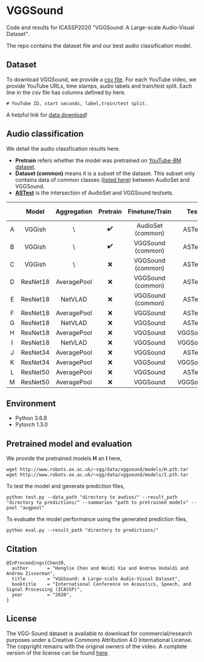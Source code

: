 # VGGSound

Code and results for ICASSP2020 "VGGSound: A Large-scale Audio-Visual Dataset".

The repo contains the dataset file and our best audio classification model. 

## Dataset

To download VGGSound, we provide a [csv file](./data/vggsound.csv). For each YouTube video, we provide YouTube URLs, time stamps, audio labels and train/test split. Each line in the csv file has columns defined by here.

```
# YouTube ID, start seconds, label,train/test split. 
```

A helpful link for [data download](https://github.com/speedyseal/audiosetdl)!

## Audio classification 

We detail the audio classfication results here. 

* **Pretrain** refers whether the model was pretrained on [YouTube-8M dataset](https://github.com/tensorflow/models/tree/master/research/audioset/vggish). 
* **Dataset (common)** means it is a subset of the dataset. This subset only contains data of common classes ([listed here](./data/Common.txt)) between AudioSet and VGGSound. 
* **[ASTest](./data/AStest.csv)** is the intersection of AudioSet and VGGSound testsets.

| 	  | Model    | Aggregation   | Pretrain           | Finetune/Train  | Test          | mAP   | AUC   | d-prime |
|:---:|:--------:|:-------------:| :-------------:    |:--------------: |:-------------:|:-----:|:-----:|:-------:| 
| A   | VGGish   | \             | :heavy_check_mark: |AudioSet (common)| ASTest        | 0.286 | 0.899 | 1.803   |
| B   | VGGish   | \             | :heavy_check_mark: |VGGSound (common)| ASTest        | 0.326 | 0.916 | 1.950   | 
| C   | VGGish   | \             | :x:                |VGGSound (common)| ASTest        | 0.301 | 0.910 | 1.900   |
| D   | ResNet18 | AveragePool   | :x:                |VGGSound (common)| ASTest        | 0.328 | 0.923 | 2.024   |
| E   | ResNet18 | NetVLAD       | :x:                |VGGSound (common)| ASTest        | 0.369 | 0.927 | 2.058   |
| F   | ResNet18 | AveragePool   | :x:                |VGGSound         | ASTest        | 0.404 | 0.944 | 2.253   |
| G   | ResNet18 | NetVLAD       | :x:                |VGGSound         | ASTest        | 0.434 | 0.950 | 2.327   |
| H   | ResNet18 | AveragePool   | :x:                |VGGSound         | VGGSound      | 0.516 | 0.968 | 2.627   |
| I   | ResNet18 | NetVLAD       | :x:                |VGGSound         | VGGSound      | 0.512 | 0.970 | 2.660   |
| J   | ResNet34 | AveragePool   | :x:                |VGGSound         | ASTest        | 0.409 | 0.947 | 2.292   |
| K   | ResNet34 | AveragePool   | :x:                |VGGSound         | VGGSound      | 0.529 | 0.972 | 2.703   |
| L   | ResNet50 | AveragePool   | :x:                |VGGSound         | ASTest        | 0.412 | 0.949 | 2.309   |
| M   | ResNet50 | AveragePool   | :x:                |VGGSound         | VGGSound      | 0.532 | 0.973 | 2.735   |


## Environment

* Python 3.6.8
* Pytorch 1.3.0


## Pretrained model and evaluation 

We provide the pretrained models **H** an **I** here,
```
wget http://www.robots.ox.ac.uk/~vgg/data/vggsound/models/H.pth.tar
wget http://www.robots.ox.ac.uk/~vgg/data/vggsound/models/I.pth.tar
```

To test the model and generate prediction files,

```
python test.py --data_path "directory to audios/" --result_path "directory to predictions/" --summaries "path to pretrained models" --pool "avgpool"
```


To evaluate the model performance using the generated prediction files,

```
python eval.py --result_path "directory to predictions/"
```

## Citation
```
@InProceedings{Chen20,
  author       = "Honglie Chen and Weidi Xie and Andrea Vedaldi and Andrew Zisserman",
  title        = "VGGSound: A Large-scale Audio-Visual Dataset",
  booktitle    = "International Conference on Acoustics, Speech, and Signal Processing (ICASSP)",
  year         = "2020",
}
```

## License
The VGG-Sound dataset is available to download for commercial/research purposes under a Creative Commons Attribution 4.0 International License. The copyright remains with the original owners of the video. A complete version of the license can be found [here](./LICENCE.txt).
